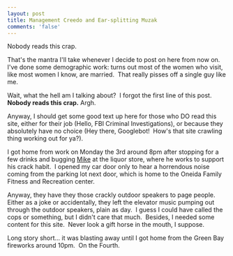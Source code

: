 ```yaml
---
layout: post
title: Management Creedo and Ear-splitting Muzak
comments: 'false'
---
```


<p>Nobody reads this crap.</p>
<p>That's the mantra I'll take whenever I decide to post on here from now on.  I've done some demographic work: turns out most of the women who visit, like most women I know, are married.  That really pisses off a single guy like me.</p>
<p>Wait, what the hell am I talking about?  I forgot the first line of this post.  <strong>Nobody reads this crap.</strong> Argh.</p>
<p>Anyway, I should get some good text up here for those who DO read this site, either for their job (Hello, FBI Criminal Investigations), or because they absolutely have no choice (Hey there, Googlebot!  How's that site crawling thing working out for ya?). </p>
<p>I got home from work on Monday the 3rd around 8pm after stopping for a few drinks and bugging <a href="http://www.mikegovek.com/">Mike</a> at the liquor store, where he works to support his crack habit.  I opened my car door only to hear a horrendous noise coming from the parking lot next door, which is home to the Oneida Family Fitness and Recreation center.</p>
<p>Anyway, they have they those crackly outdoor speakers to page people.  Either as a joke or accidentally, they left the elevator music pumping out through the outdoor speakers, plain as day.  I guess I could have called the cops or something, but I didn't care that much.  Besides, I needed some content for this site.  Never look a gift horse in the mouth, I suppose.</p>
<p>Long story short... it was blasting away until I got home from the Green Bay fireworks around 10pm.  On the Fourth.</p>
